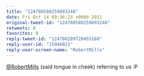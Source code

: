 ```yaml
---
title: "124780580259893248"
date: Fri Oct 14 09:36:23 +0000 2011
original-tweet-id: "124780580259893248"
retweets: 0
favorites: 0
reply-tweet-id: "124780289720455168"
reply-user-id: "15946021"
reply-user-screen-name: "RobertMills"
---
```

<a href="https://twitter.com/RobertMills">@RobertMills</a> (said tongue in cheek) referring to us :P
